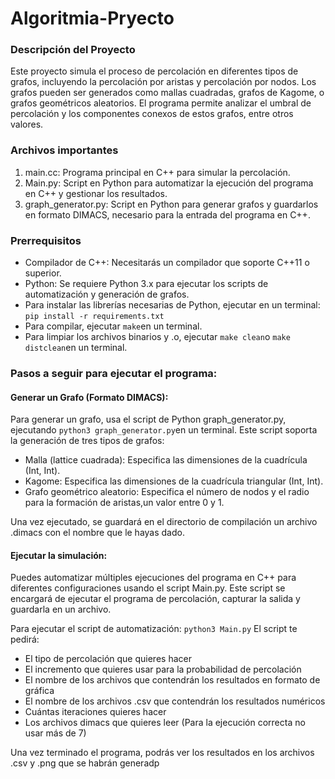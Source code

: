 # Algoritmia-Pryecto
### Descripción del Proyecto

Este proyecto simula el proceso de percolación en diferentes tipos de grafos, incluyendo la percolación por aristas y percolación por nodos. Los grafos pueden ser generados como mallas cuadradas, grafos de Kagome, o grafos geométricos aleatorios. El programa permite analizar el umbral de percolación y los componentes conexos de estos grafos, entre otros valores.

### Archivos importantes
1. main.cc: Programa principal en C++ para simular la percolación.
2. Main.py: Script en Python para automatizar la ejecución del programa en C++ y gestionar los resultados.
3. graph_generator.py: Script en Python para generar grafos y guardarlos en formato DIMACS, necesario para la entrada del programa en C++.

### Prerrequisitos

- Compilador de C++: Necesitarás un compilador que soporte C++11 o superior.
- Python: Se requiere Python 3.x para ejecutar los scripts de automatización y generación de grafos. 
-   Para instalar las librerías necesarias de Python, ejecutar en un terminal:
`pip install -r requirements.txt`
-   Para compilar, ejecutar `make`en un terminal. 
-   Para limpiar los archivos binarios y .o, ejecutar `make clean`o `make distclean`en un terminal.


### Pasos a seguir para ejecutar el programa:

#### Generar un Grafo (Formato DIMACS):

Para generar un grafo, usa el script de Python graph_generator.py, ejecutando `python3 graph_generator.py`en un terminal. Este script soporta la generación de tres tipos de grafos:

- Malla (lattice cuadrada): Especifica las dimensiones de la cuadrícula (Int, Int).
- Kagome: Especifica las dimensiones de la cuadrícula triangular (Int, Int).
- Grafo geométrico aleatorio: Especifica el número de nodos y el radio para la formación de       aristas,un valor entre 0 y 1.

Una vez ejecutado, se guardará en el directorio de compilación un archivo .dimacs con el nombre que le hayas dado.

#### Ejecutar la simulación:
Puedes automatizar múltiples ejecuciones del programa en C++ para diferentes configuraciones usando el script Main.py. Este script se encargará de ejecutar el programa de percolación, capturar la salida y guardarla en un archivo.

Para ejecutar el script de automatización:
`python3 Main.py`
El script te pedirá:
- El tipo de percolación que quieres hacer
- El incremento que quieres usar para la probabilidad de percolación
- El nombre de los archivos que contendrán los resultados en formato de gráfica
- El nombre de los archivos .csv que contendrán los resultados numéricos
- Cuántas iteraciones quieres hacer
- Los archivos dimacs que quieres leer (Para la ejecución correcta no usar más de 7)

Una vez terminado el programa, podrás ver los resultados en los archivos .csv y .png que se habrán generadp

